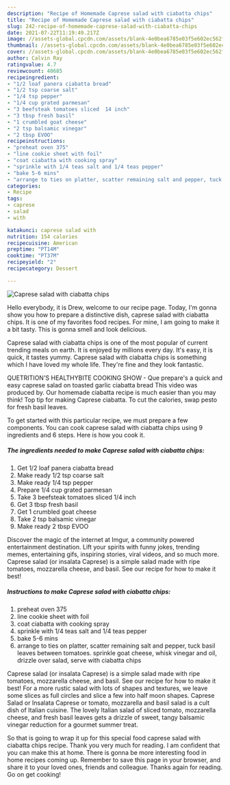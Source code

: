 ```yaml
---
description: "Recipe of Homemade Caprese salad with ciabatta chips"
title: "Recipe of Homemade Caprese salad with ciabatta chips"
slug: 242-recipe-of-homemade-caprese-salad-with-ciabatta-chips
date: 2021-07-22T11:19:49.217Z
image: //assets-global.cpcdn.com/assets/blank-4e0bea6785e03f5e602ec562f230caae08da540cada707380b4fe1bbebba43da.png
thumbnail: //assets-global.cpcdn.com/assets/blank-4e0bea6785e03f5e602ec562f230caae08da540cada707380b4fe1bbebba43da.png
cover: //assets-global.cpcdn.com/assets/blank-4e0bea6785e03f5e602ec562f230caae08da540cada707380b4fe1bbebba43da.png
author: Calvin Ray
ratingvalue: 4.7
reviewcount: 40685
recipeingredient:
- "1/2 loaf panera ciabatta bread"
- "1/2 tsp coarse salt"
- "1/4 tsp pepper"
- "1/4 cup grated parmesan"
- "3 beefsteak tomatoes sliced  14 inch"
- "3 tbsp fresh basil"
- "1 crumbled goat cheese"
- "2 tsp balsamic vinegar"
- "2 tbsp EVOO"
recipeinstructions:
- "preheat oven 375"
- "line cookie sheet with foil"
- "coat ciabatta with cooking spray"
- "sprinkle with 1/4 teas salt and 1/4 teas pepper"
- "bake 5-6 mins"
- "arrange to ties on platter, scatter remaining salt and pepper, tuck basil leaves between tomatoes.  sprinkle goat cheese, whisk vinegar and oil, drizzle over salad, serve with ciabatta chips"
categories:
- Recipe
tags:
- caprese
- salad
- with

katakunci: caprese salad with 
nutrition: 154 calories
recipecuisine: American
preptime: "PT14M"
cooktime: "PT37M"
recipeyield: "2"
recipecategory: Dessert

---
```



![Caprese salad with ciabatta chips](//assets-global.cpcdn.com/assets/blank-4e0bea6785e03f5e602ec562f230caae08da540cada707380b4fe1bbebba43da.png)

Hello everybody, it is Drew, welcome to our recipe page. Today, I'm gonna show you how to prepare a distinctive dish, caprese salad with ciabatta chips. It is one of my favorites food recipes. For mine, I am going to make it a bit tasty. This is gonna smell and look delicious.

Caprese salad with ciabatta chips is one of the most popular of current trending meals on earth. It is enjoyed by millions every day. It's easy, it is quick, it tastes yummy. Caprese salad with ciabatta chips is something which I have loved my whole life. They're fine and they look fantastic.

QUETRITION&#39;S HEALTHYBITE COOKING SHOW - Que prepare&#39;s a quick and easy caprese salad on toasted garlic ciabatta bread This video was produced by. Our homemade ciabatta recipe is much easier than you may think! Top tip for making Caprese ciabatta. To cut the calories, swap pesto for fresh basil leaves.


To get started with this particular recipe, we must prepare a few components. You can cook caprese salad with ciabatta chips using 9 ingredients and 6 steps. Here is how you cook it.

<!--inarticleads1-->

##### The ingredients needed to make Caprese salad with ciabatta chips:

1. Get 1/2 loaf panera ciabatta bread
1. Make ready 1/2 tsp coarse salt
1. Make ready 1/4 tsp pepper
1. Prepare 1/4 cup grated parmesan
1. Take 3 beefsteak tomatoes sliced  1/4 inch
1. Get 3 tbsp fresh basil
1. Get 1 crumbled goat cheese
1. Take 2 tsp balsamic vinegar
1. Make ready 2 tbsp EVOO


Discover the magic of the internet at Imgur, a community powered entertainment destination. Lift your spirits with funny jokes, trending memes, entertaining gifs, inspiring stories, viral videos, and so much more. Caprese salad (or insalata Caprese) is a simple salad made with ripe tomatoes, mozzarella cheese, and basil. See our recipe for how to make it best! 

<!--inarticleads2-->

##### Instructions to make Caprese salad with ciabatta chips:

1. preheat oven 375
1. line cookie sheet with foil
1. coat ciabatta with cooking spray
1. sprinkle with 1/4 teas salt and 1/4 teas pepper
1. bake 5-6 mins
1. arrange to ties on platter, scatter remaining salt and pepper, tuck basil leaves between tomatoes.  sprinkle goat cheese, whisk vinegar and oil, drizzle over salad, serve with ciabatta chips


Caprese salad (or insalata Caprese) is a simple salad made with ripe tomatoes, mozzarella cheese, and basil. See our recipe for how to make it best! For a more rustic salad with lots of shapes and textures, we leave some slices as full circles and slice a few into half moon shapes. Caprese Salad or Insalata Caprese or tomato, mozzarella and basil salad is a cult dish of Italian cuisine. The lovely Italian salad of sliced tomato, mozzarella cheese, and fresh basil leaves gets a drizzle of sweet, tangy balsamic vinegar reduction for a gourmet summer treat. 

So that is going to wrap it up for this special food caprese salad with ciabatta chips recipe. Thank you very much for reading. I am confident that you can make this at home. There is gonna be more interesting food in home recipes coming up. Remember to save this page in your browser, and share it to your loved ones, friends and colleague. Thanks again for reading. Go on get cooking!
